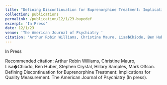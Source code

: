 ```yaml
---
title: "Defining Discontinuation for Buprenorphine Treatment: Implications for Quality Measurement "
collection: publications
permalink: /publication/12/1/23-bupedef
excerpt: 'In Press'
date: 12/1/23
venue: 'The American Journal of Psychiatry '
citation: 'Arthur Robin Williams, Christine Mauro, Lisa�Chiodo, Ben Huber, Stephen Crystal, Hillary Samples, Mark Olfson. Defining Discontinuation for Buprenorphine Treatment: Implications for Quality Measurement. The American Journal of Psychiatry (In press).'
---
```

In Press

Recommended citation: Arthur Robin Williams, Christine Mauro, Lisa�Chiodo, Ben Huber, Stephen Crystal, Hillary Samples, Mark Olfson. Defining Discontinuation for Buprenorphine Treatment: Implications for Quality Measurement. The American Journal of Psychiatry (In press).